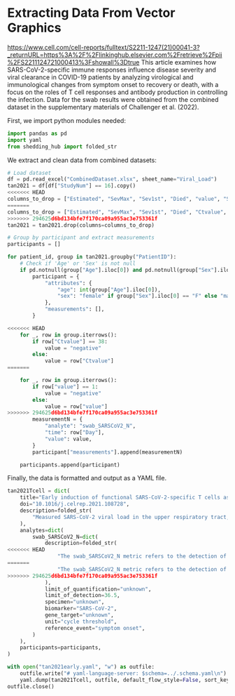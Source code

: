 # Extracting Data From Vector Graphics

https://www.cell.com/cell-reports/fulltext/S2211-1247(21)00041-3?_returnURL=https%3A%2F%2Flinkinghub.elsevier.com%2Fretrieve%2Fpii%2FS2211124721000413%3Fshowall%3Dtrue This article examines how SARS-CoV-2-specific immune responses influence disease severity and viral clearance in COVID-19 patients by analyzing virological and immunological changes from symptom onset to recovery or death, with a focus on the roles of T cell responses and antibody production in controlling the infection. Data for the swab results were obtained from the combined dataset in the supplementary materials of Challenger et al. (2022). 

First, we import python modules needed:
```python
import pandas as pd
import yaml
from shedding_hub import folded_str
```

We extract and clean data from combined datasets:
```python
# Load dataset
df = pd.read_excel("CombinedDataset.xlsx", sheet_name="Viral_Load")
tan2021 = df[df["StudyNum"] == 16].copy()
<<<<<<< HEAD
columns_to_drop = ["Estimated", "SevMax", "Sev1st", "Died", "value", "SevMax3"]
=======
columns_to_drop = ["Estimated", "SevMax", "Sev1st", "Died", "Ctvalue", "SevMax3"]
>>>>>>> 294625d6bd134bfe7f170ca09a955ac3e753361f
tan2021 = tan2021.drop(columns=columns_to_drop)

# Group by participant and extract measurements
participants = []

for patient_id, group in tan2021.groupby("PatientID"):
    # Check if 'Age' or 'Sex' is not null
    if pd.notnull(group["Age"].iloc[0]) and pd.notnull(group["Sex"].iloc[0]):
        participant = {
            "attributes": {
                "age": int(group["Age"].iloc[0]),
                "sex": "female" if group["Sex"].iloc[0] == "F" else "male",
            },
            "measurements": [],
        }

<<<<<<< HEAD
    for _, row in group.iterrows():
        if row["Ctvalue"] == 38:
            value = "negative"
        else:
            value = row["Ctvalue"]
=======

    for _, row in group.iterrows():
        if row["value"] == 1:
            value = "negative"
        else:
            value = row["value"]
>>>>>>> 294625d6bd134bfe7f170ca09a955ac3e753361f
        measurementN = {
            "analyte": "swab_SARSCoV2_N",
            "time": row["Day"],
            "value": value,
        }
        participant["measurements"].append(measurementN)

    participants.append(participant)
```

Finally, the data is formatted and output as a YAML file.
```python
tan2021Tcell = dict(
    title="Early induction of functional SARS-CoV-2-specific T cells associates with rapid viral clearance and mild disease in COVID-19 patients",
    doi="10.1016/j.celrep.2021.108728",
    description=folded_str(
        "Measured SARS-CoV-2 viral load in the upper respiratory tract, along with SARS-CoV-2-specific antibodies and T cell responses, at multiple time points from acute infection through convalescence or until death.\n"
    ),
    analytes=dict(
        swab_SARSCoV2_N=dict(
            description=folded_str(
<<<<<<< HEAD
                "The swab_SARSCoV2_N metric refers to the detection of SARS-CoV-2 RNA in patient swabs,using RT-PCR cycle counts as a proxy for viral quantity. We used 2^(-Ctvalue) represents the relative quantities of SARS-CoV-2 RNA, and the 10^(-11) is the positive cutoffs. Data for the swab results were obtained from the combined dataset in the supplementary materials of Challenger et al. (2022)\n"
=======
                "The swab_SARSCoV2_N metric refers to the detection of SARS-CoV-2 RNA in patient swabs,using RT-PCR cycle counts as a proxy for viral quantity. Data for the swab results were obtained from the combined dataset in the supplementary materials of Challenger et al. (2022)\n"
>>>>>>> 294625d6bd134bfe7f170ca09a955ac3e753361f
            ),
            limit_of_quantification="unknown",
            limit_of_detection=36.5,
            specimen="unknown",
            biomarker="SARS-CoV-2",
            gene_target="unknown",
            unit="cycle threshold",
            reference_event="symptom onset",
        )
    ),
    participants=participants,
)

with open("tan2021early.yaml", "w") as outfile:
    outfile.write("# yaml-language-server: $schema=../.schema.yaml\n")
    yaml.dump(tan2021Tcell, outfile, default_flow_style=False, sort_keys=False)
outfile.close()
```